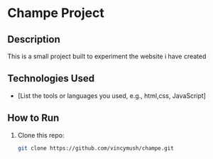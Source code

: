# Champe Project

## Description
This is a small project built to experiment the website i have created

## Technologies Used
- [List the tools or languages you used, e.g., html,css, JavaScript]

## How to Run
1. Clone this repo:
   ```bash
   git clone https://github.com/vincymush/champe.git
